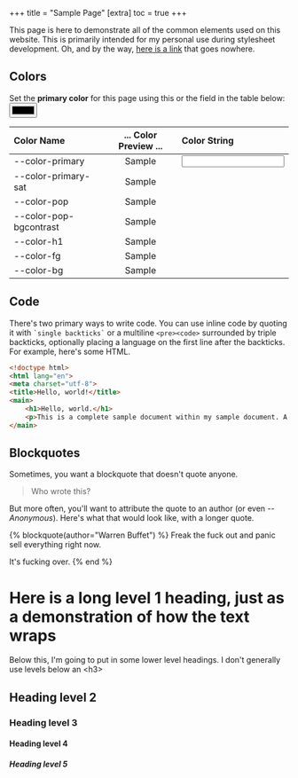+++
title = "Sample Page"
[extra]
toc = true
+++

This page is here to demonstrate all of the common elements used on this website. This is primarily intended for
my personal use during stylesheet development. Oh, and by the way, [here is a link](#) that goes nowhere.

## Colors
Set the **primary color** for this page using this or the field in the table below: <input id="primary-color-picker" type="color">

| Color Name | ... Color Preview ... | Color String |
|:-|:-:|:-|
| \--color-primary | Sample | <input id="primary-color-picker-text">
| \--color-primary-sat | Sample |
| \--color-pop | Sample |
| \--color-pop-bgcontrast | Sample |
| \--color-h1 | Sample |
| \--color-fg | Sample |
| \--color-bg | Sample |

<script>
document.getElementById('primary-color-picker').addEventListener('input', clickColor);
document.getElementById('primary-color-picker-text').addEventListener('input', typeColor);

function updateColorTable() {
	let textInput = document.getElementById('primary-color-picker-text');
	let table = textInput.parentElement.parentElement.parentElement;
	let demoRows = table.querySelectorAll('tbody tr');
	
	for (row of demoRows){
		let nameCell = row.querySelectorAll('td')[0]
		let previewCell = row.querySelectorAll('td')[1]
		let valCell = row.querySelectorAll('td')[2]
		let varName = nameCell.innerHTML;
		let val = getComputedStyle(document.documentElement).getPropertyValue(varName);
		nameCell.style.setProperty('color', val);
		nameCell.style.setProperty('text-shadow', '1px 1px 0 var(--color-fg)');
		if(varName == "--color-primary") {
			if (document.activeElement != textInput) {
				textInput.value = val;
			}
		} else {
			valCell.innerHTML = val;
		}
		previewCell.style.setProperty('background', val);
	}
}

function clickColor() {
	let picker = document.getElementById('primary-color-picker');
	document.documentElement.style.setProperty('--color-primary',picker.value);
	updateColorTable();
}

function typeColor() {
	let val = document.getElementById('primary-color-picker-text').value
	if (!CSS.supports('color',val)) {
		return;
	}
	document.documentElement.style.setProperty('--color-primary', val);
	updateColorTable();
}

updateColorTable();
</script>
<style>
:has(#primary-color-picker) + table tbody tr td:nth-child(2) {
	
}
</style>

## Code

There's two primary ways to write code. You can use inline code by quoting it with ``` `single backticks` ```
or a multiline ``` <pre><code> ``` surrounded by triple backticks, optionally placing a language on the first
line after the backticks. For example, here's some HTML.

```html
<!doctype html>
<html lang="en">
<meta charset="utf-8">
<title>Hello, world!</title>
<main>
	<h1>Hello, world.</h1>
	<p>This is a complete sample document within my sample document. A meta sample, so to speak. And it has a rather wide line of text.
</main>
```

## Blockquotes

Sometimes, you want a blockquote that doesn't quote anyone.

> Who wrote this?

But more often, you'll want to attribute the quote to an author (or even *--Anonymous*). Here's what that would look like, with a longer quote.

{% blockquote(author="Warren Buffet") %}
Freak the fuck out and panic sell everything right now.

It's fucking over.
{% end %}

# Here is a long level 1 heading, just as a demonstration of how the text wraps
Below this, I'm going to put in some lower level headings. I don't generally use levels below an &lt;h3&gt;
## Heading level 2
### Heading level 3
#### Heading level 4
##### Heading level 5
